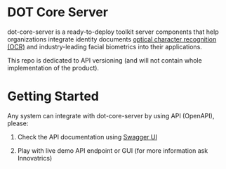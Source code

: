 # DOT Core Server

dot-core-server is a ready-to-deploy toolkit server components that help organizations integrate identity documents [optical character recognition (OCR)](https://github.com/innovatrics/dot-ocr-server) and industry-leading facial biometrics into their applications.

This repo is dedicated to API versioning (and will not contain whole implementation of the product).

# Getting Started
Any system can integrate with dot-core-server by using API (OpenAPI), please:

1. Check the API documentation using [Swagger UI](https://innovatrics.github.io/dot-core-server/?url=https://raw.githubusercontent.com/innovatrics/dot-core-server/master/api/swagger.json)

2. Play with live demo API endpoint or GUI (for more information ask Innovatrics)
